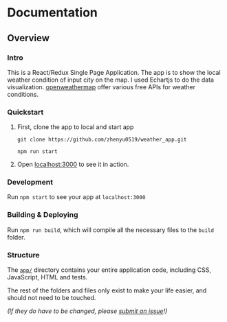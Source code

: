 # Documentation

## Overview

### Intro
This is a React/Redux Single Page Application. The app is to show the local weather condition of input city on the map. I used Echartjs to do the data visualization. [openweathermap](https://openweathermap.org/current) offer various free APIs for weather conditions.


### Quickstart

1.  First, clone the app to local and start app

    ```Shell
    git clone https://github.com/zhenyu0519/weather_app.git
    ```
    ```Shell
    npm run start
    ```

2.  Open [localhost:3000](http://localhost:3000) to see it in action.

### Development

Run `npm start` to see your app at `localhost:3000`

### Building & Deploying

Run `npm run build`, which will compile all the necessary files to the
`build` folder.


### Structure

The [`app/`](../../../tree/master/app) directory contains your entire application code, including CSS,
JavaScript, HTML and tests.

The rest of the folders and files only exist to make your life easier, and
should not need to be touched.

_(If they do have to be changed, please [submit an issue](https://github.com/react-boilerplate/react-boilerplate/issues)!)_


